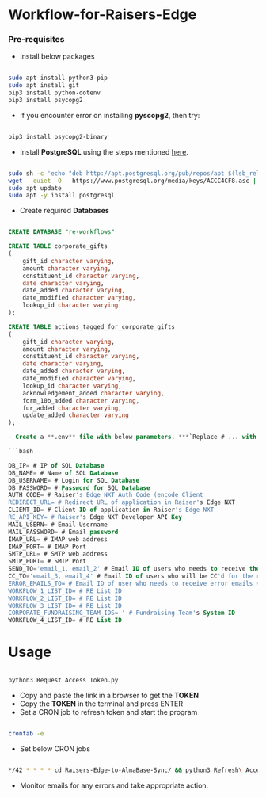 # Workflow-for-Raisers-Edge

### Pre-requisites
- Install below packages

```bash

sudo apt install python3-pip
sudo apt install git
pip3 install python-dotenv
pip3 install psycopg2

```

- If you encounter error on installing **pyscopg2**, then try:
```bash

pip3 install psycopg2-binary

```

- Install **PostgreSQL** using the steps mentioned [here](https://www.postgresql.org/download/linux/ubuntu/).
```bash

sudo sh -c 'echo "deb http://apt.postgresql.org/pub/repos/apt $(lsb_release -cs)-pgdg main" > /etc/apt/sources.list.d/pgdg.list'
wget --quiet -O - https://www.postgresql.org/media/keys/ACCC4CF8.asc | sudo apt-key add -
sudo apt update
sudo apt -y install postgresql

```

- Create required **Databases**
```sql

CREATE DATABASE "re-workflows"

CREATE TABLE corporate_gifts
(
    gift_id character varying,
    amount character varying,
    constituent_id character varying,
    date character varying,
    date_added character varying,
    date_modified character varying,
    lookup_id character varying
);

CREATE TABLE actions_tagged_for_corporate_gifts
(
    gift_id character varying,
    amount character varying,
    constituent_id character varying,
    date character varying,
    date_added character varying,
    date_modified character varying,
    lookup_id character varying,
    acknowledgement_added character varying,
    form_10b_added character varying,
    fur_added character varying,
    update_added character varying
);

- Create a **.env** file with below parameters. ***`Replace # ... with appropriate values`***

```bash

DB_IP= # IP of SQL Database
DB_NAME= # Name of SQL Database
DB_USERNAME= # Login for SQL Database
DB_PASSWORD= # Password for SQL Database
AUTH_CODE= # Raiser's Edge NXT Auth Code (encode Client 
REDIRECT_URL= # Redirect URL of application in Raiser's Edge NXT
CLIENT_ID= # Client ID of application in Raiser's Edge NXT
RE_API_KEY= # Raiser's Edge NXT Developer API Key
MAIL_USERN= # Email Username
MAIL_PASSWORD= # Email password
IMAP_URL= # IMAP web address
IMAP_PORT= # IMAP Port
SMTP_URL= # SMTP web address
SMTP_PORT= # SMTP Port
SEND_TO='email_1, email_2' # Email ID of users who needs to receive the report
CC_TO='email_3, email_4' # Email ID of users who will be CC'd for the report
ERROR_EMAILS_TO= # Email ID of user who needs to receive error emails (if any)
WORKFLOW_1_LIST_ID= # RE List ID
WORKFLOW_2_LIST_ID= # RE List ID
WORKFLOW_3_LIST_ID= # RE List ID
CORPORATE_FUNDRAISING_TEAM_IDS='' # Fundraising Team's System ID
WORKFLOW_4_LIST_ID= # RE List ID

```
# Usage
```bash

python3 Request Access Token.py

```
- Copy and paste the link in a browser to get the **TOKEN**
- Copy the **TOKEN** in the terminal and press ENTER
- Set a CRON job to refresh token and start the program
```bash

crontab -e

```
- Set below CRON jobs
```bash

*/42 * * * * cd Raisers-Edge-to-AlmaBase-Sync/ && python3 Refresh\ Access\ Token.py > /dev/null 2>&1

```
- Monitor emails for any errors and take appropriate action.
